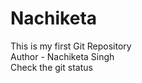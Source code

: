 # Nachiketa
This is my first Git Repository
<br>
Author - Nachiketa Singh 
<br>
Check the git status
